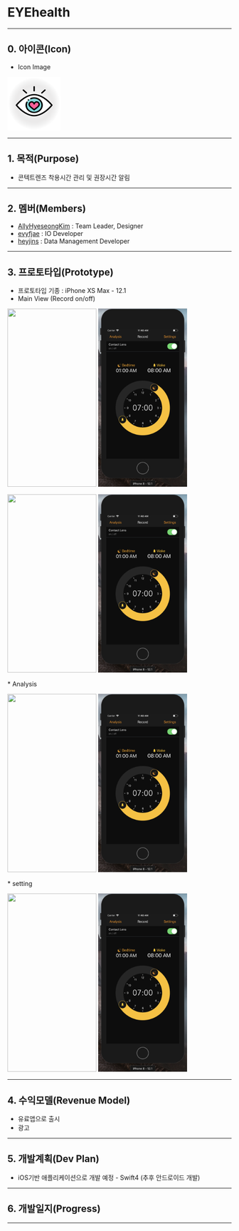 # EYEhealth
---
## 0.  아이콘(Icon)
 * Icon Image
 <p><img src = "project/example/Assets.xcassets/AppIcon.appiconset/Icon-40@3x.png"></p>
	
---
## 1.  목적(Purpose)
 * 콘텍트렌즈 착용시간 관리 및 권장시간 알림

---

## 2.  멤버(Members)
 * [AllyHyeseongKim](https://github.com/AllyHyeseongKim) : Team Leader, Designer
 * [evyfjae](https://github.com/evyfjae) : IO Developer
 * [heyjins](https://github.com/heyjins) : Data Management Developer

---
## 3.  프로토타입(Prototype)
 * 프로토타입 기종 : iPhone XS Max - 12.1
 * Main View (Record on/off)
 <p><img src = "html_image/record_on" width = "200" height = "400"> <img src = "html_image/iPhone8UI.png" width = "200" height = "400"></p>
 <p><img src = "html_image/record_off" width = "200" height = "400"> <img src = "html_image/iPhone8UI.png" width = "200" height = "400"></p>
 * Analysis
 <p><img src = "html_image/analysis" width = "200" height = "400"> <img src = "html_image/iPhone8UI.png" width = "200" height = "400"></p>
 * setting
 <p><img src = "html_image/setting" width = "200" height = "400"> <img src = "html_image/iPhone8UI.png" width = "200" height = "400"></p>
 
---
## 4. 수익모델(Revenue Model)
 * 유료앱으로 출시
 * 광고

---

## 5.  개발계획(Dev Plan)
 * iOS기반 애플리케이션으로 개발 예정 - Swift4 (추후 안드로이드 개발)

---

## 6.  개발일지(Progress)

---
